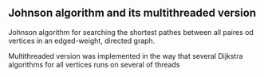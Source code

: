## Johnson algorithm and its multithreaded version

Johnson algorithm for searching the shortest pathes between all paires od vertices in an edged-weight, directed graph.

Multithreaded version was implemented in the way that several Dijkstra algorithms for all vertices runs on several of threads
